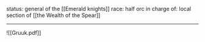 status: general of the [[Emerald knights]]
race: half orc
in charge of: local section of [[the Wealth of the Spear]]

---



![[Gruuk.pdf]]